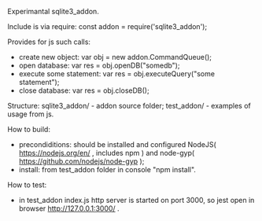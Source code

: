 Experimantal sqlite3_addon.

Include is via require:
const addon = require('sqlite3_addon');

Provides for js such calls:
- create new object:
	var obj = new addon.CommandQueue();
- open database:
	var res = obj.openDB("somedb");
- execute some statement: 
	var res = obj.executeQuery("some statement");
- close database:
	var res = obj.closeDB();

Structure:
sqlite3_addon/ - addon source folder;
test_addon/ - examples of usage from js.

How to build:
- precondiditions: should be installed and configured NodeJS( https://nodejs.org/en/ , includes npm ) and node-gyp( https://github.com/nodejs/node-gyp );
- install: from test_addon folder in console "npm install".

How to test:
- in test_addon index.js http server is started on port 3000, so jest open in browser http://127.0.0.1:3000/ .
